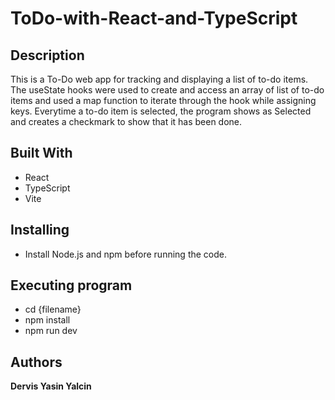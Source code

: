 # ToDo-with-React-and-TypeScript

## Description
This is a To-Do web app for tracking and displaying a list of to-do
items. The useState hooks were used to create and access an array of list
of to-do items and used a map function to iterate through the hook while assigning keys.
Everytime a to-do item is selected, the program shows as Selected and creates a checkmark to
show that it has been done.

## Built With
- React
- TypeScript
- Vite
  
## Installing
- Install Node.js and npm before running the code.
  

## Executing program

- cd {filename}
- npm install
- npm run dev



## Authors
**Dervis Yasin Yalcin**



